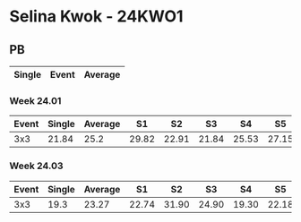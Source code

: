 # Selina Kwok - 24KWO1

## PB
|Single|Event|Average|
|----|----|----|
### Week 24.01
|Event|Single|Average|S1|S2|S3|S4|S5|
|-----|-------|------|--|--|--|--|--|
|3x3|21.84|25.2|29.82|22.91|21.84|25.53|27.15|
### Week 24.03
|Event|Single|Average|S1|S2|S3|S4|S5|
|-----|-------|------|--|--|--|--|--|
|3x3|19.3|23.27|22.74|31.90|24.90|19.30|22.18|
